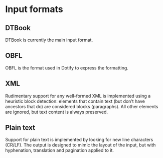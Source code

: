 # Input formats #
## DTBook ##
DTBook is currently the main input format.
## OBFL ##
OBFL is the format used in Dotify to express the formatting.
## XML ##
Rudimentary support for any well-formed XML is implemented using a heuristic block detection: elements that contain text (but don’t have ancestors that do) are considered blocks (paragraphs). All other elements are ignored, but text content is always preserved.
## Plain text ##
Support for plain text is implemented by looking for new line characters (CR/LF). The output is designed to mimic the layout of the input, but with hyphenation, translation and pagination applied to it.
